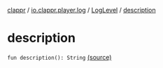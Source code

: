 [clappr](../../index.md) / [io.clappr.player.log](../index.md) / [LogLevel](index.md) / [description](.)

# description

`fun description(): String` [(source)](https://github.com/clappr/clappr-android/tree/dev/clappr/src/main/kotlin/io/clappr/player/log/LogLevel.kt#L10)